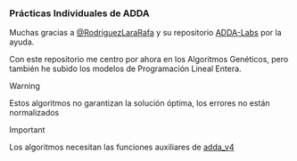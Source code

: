 ### Prácticas Individuales de ADDA

Muchas gracias a [@RodriguezLaraRafa](https://github.com/RodriguezLaraRafa) y su repositorio [ADDA-Labs](https://github.com/RodriguezLaraRafa/ADDA-Labs) por la ayuda.

Con este repositorio me centro por ahora en los Algoritmos Genéticos, pero también he subido los modelos de Programación Lineal Entera.

> [!WARNING]
> Estos algoritmos no garantizan la solución óptima, los errores no están normalizados

> [!IMPORTANT]
> Los algoritmos necesitan las funciones auxiliares de [adda_v4](https://github.com/migueltoro/adda_v4)

